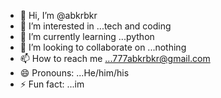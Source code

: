 - 👋 Hi, I’m @abkrbkr
- 👀 I’m interested in ...tech and coding
- 🌱 I’m currently learning ...python
- 💞️ I’m looking to collaborate on ...nothing
- 📫 How to reach me ...777abkrbkr@gmail.com
- 😄 Pronouns: ...He/him/his
- ⚡ Fun fact: ...im 

<!---
abkrbkr/abkrbkr is a ✨ special ✨ repository because its `README.md` (this file) appears on your GitHub profile.
You can click the Preview link to take a look at your changes.
--->
